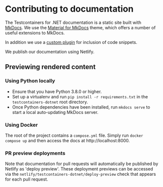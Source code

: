 # Contributing to documentation

The Testcontainers for .NET documentation is a static site built with [MkDocs](https://www.mkdocs.org/).
We use the [Material for MkDocs](https://squidfunk.github.io/mkdocs-material/) theme, which offers a number of useful extensions to MkDocs.

In addition we use a [custom plugin](https://github.com/rnorth/mkdocs-codeinclude-plugin) for inclusion of code snippets.

We publish our documentation using Netlify.

## Previewing rendered content

### Using Python locally

* Ensure that you have Python 3.8.0 or higher.
* Set up a virtualenv and run `pip install -r requirements.txt` in the `testcontainers-dotnet` root directory.
* Once Python dependencies have been installed, run `mkdocs serve` to start a local auto-updating MkDocs server.

### Using Docker
The root of the project contains a `compose.yml` file. Simply run `docker compose up` and then access the docs at http://localhost:8000.

### PR preview deployments

Note that documentation for pull requests will automatically be published by Netlify as 'deploy preview'.
These deployment previews can be accessed via the `netlify/testcontainers-dotnet/deploy-preview` check that appears for each pull request.
